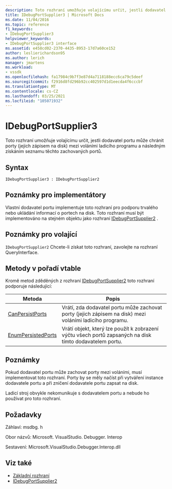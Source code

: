 ```yaml
---
description: Toto rozhraní umožňuje volajícímu určit, jestli dodavatel portu může chránit porty (jejich zápisem na disk) mezi voláními ladicího programu a následným získáním seznamu těchto zachovaných portů.
title: IDebugPortSupplier3 | Microsoft Docs
ms.date: 11/04/2016
ms.topic: reference
f1_keywords:
- IDebugPortSupplier3
helpviewer_keywords:
- IDebugPortSupplier3 interface
ms.assetid: e458cd02-2370-4435-8953-17d7a60ce152
author: leslierichardson95
ms.author: lerich
manager: jmartens
ms.workload:
- vssdk
ms.openlocfilehash: fa17984c9b7f3e87d4a7118188ecc6ca79c5deef
ms.sourcegitcommit: f2916d8fd296b92cc402597d1d1eecda4f6cccbf
ms.translationtype: MT
ms.contentlocale: cs-CZ
ms.lasthandoff: 03/25/2021
ms.locfileid: "105071932"
---
```

# <a name="idebugportsupplier3"></a>IDebugPortSupplier3
Toto rozhraní umožňuje volajícímu určit, jestli dodavatel portu může chránit porty (jejich zápisem na disk) mezi voláními ladicího programu a následným získáním seznamu těchto zachovaných portů.

## <a name="syntax"></a>Syntax

```
IDebugPortSupplier3 : IDebugPortSupplier2
```

## <a name="notes-for-implementers"></a>Poznámky pro implementátory
 Vlastní dodavatel portu implementuje toto rozhraní pro podporu trvalého nebo ukládání informací o portech na disk. Toto rozhraní musí být implementováno na stejném objektu jako rozhraní [IDebugPortSupplier2](../../../extensibility/debugger/reference/idebugportsupplier2.md) .

## <a name="notes-for-callers"></a>Poznámky pro volající
 [](/cpp/atl/queryinterface) `IDebugPortSupplier2` Chcete-li získat toto rozhraní, zavolejte na rozhraní QueryInterface.

## <a name="methods-in-vtable-order"></a>Metody v pořadí vtable
 Kromě metod zděděných z rozhraní [IDebugPortSupplier2](../../../extensibility/debugger/reference/idebugportsupplier2.md) toto rozhraní podporuje následující:

|Metoda|Popis|
|------------|-----------------|
|[CanPersistPorts](../../../extensibility/debugger/reference/idebugportsupplier3-canpersistports.md)|Vrátí, zda dodavatel portu může zachovat porty (jejich zápisem na disk) mezi voláními ladicího programu.|
|[EnumPersistedPorts](../../../extensibility/debugger/reference/idebugportsupplier3-enumpersistedports.md)|Vrátí objekt, který lze použít k zobrazení výčtu všech portů zapsaných na disk tímto dodavatelem portu.|

## <a name="remarks"></a>Poznámky
 Pokud dodavatel portu může zachovat porty mezi voláními, musí implementovat toto rozhraní. Porty by se měly načíst při vytváření instance dodavatele portu a při zničení dodavatele portu zapsat na disk.

 Ladicí stroj obvykle nekomunikuje s dodavatelem portu a nebude ho používat pro toto rozhraní.

## <a name="requirements"></a>Požadavky
 Záhlaví: msdbg. h

 Obor názvů: Microsoft. VisualStudio. Debugger. Interop

 Sestavení: Microsoft.VisualStudio.Debugger.Interop.dll

## <a name="see-also"></a>Viz také
- [Základní rozhraní](../../../extensibility/debugger/reference/core-interfaces.md)
- [IDebugPortSupplier2](../../../extensibility/debugger/reference/idebugportsupplier2.md)
